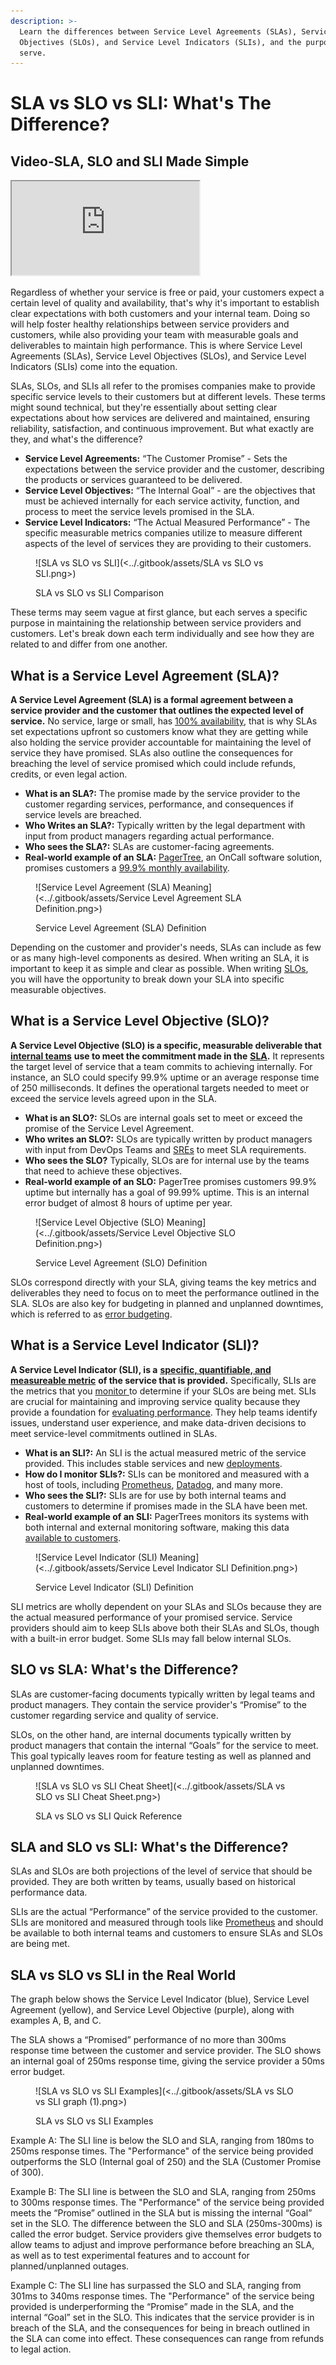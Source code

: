 ```yaml
---
description: >-
  Learn the differences between Service Level Agreements (SLAs), Service Level
  Objectives (SLOs), and Service Level Indicators (SLIs), and the purposes they
  serve.
---
```


# SLA vs SLO vs SLI: What's The Difference?

## Video-SLA, SLO and SLI Made Simple

<iframe src="https://www.youtube-nocookie.com/embed/-ECVHx239Ro" title="SLA, SLO and SLI Made Simple" class="rds-video"></iframe>

Regardless of whether your service is free or paid, your customers expect a certain level of quality and availability, that's why it's important to establish clear expectations with both customers and your internal team. Doing so will help foster healthy relationships between service providers and customers, while also providing your team with measurable goals and deliverables to maintain high performance. This is where Service Level Agreements (SLAs), Service Level Objectives (SLOs), and Service Level Indicators (SLIs) come into the equation.

SLAs, SLOs, and SLIs all refer to the promises companies make to provide specific service levels to their customers but at different levels. These terms might sound technical, but they're essentially about setting clear expectations about how services are delivered and maintained, ensuring reliability, satisfaction, and continuous improvement. But what exactly are they, and what's the difference?

* **Service Level Agreements:** “The Customer Promise” - Sets the expectations between the service provider and the customer, describing the products or services guaranteed to be delivered.
* **Service Level Objectives:** “The Internal Goal” - are the objectives that must be achieved internally for each service activity, function, and process to meet the service levels promised in the SLA.
* **Service Level Indicators:** “The Actual Measured Performance” - The specific measurable metrics companies utilize to measure different aspects of the level of services they are providing to their customers.

<figure>![SLA vs SLO vs SLI](<../.gitbook/assets/SLA vs SLO vs SLI.png>)<figcaption><p>SLA vs SLO vs SLI Comparison</p></figcaption></figure>

These terms may seem vague at first glance, but each serves a specific purpose in maintaining the relationship between service providers and customers. Let's break down each term individually and see how they are related to and differ from one another.

## What is a Service Level Agreement (SLA)?

**A Service Level Agreement (SLA) is a formal agreement between a service provider and the customer that outlines the expected level of service.** No service, large or small, has [100% availability](https://pagertree.com/blog/sre-metrics-availability),  that is why SLAs set expectations upfront so customers know what they are getting while also holding the service provider accountable for maintaining the level of service they have promised. SLAs also outline the consequences for breaching the level of service promised which could include refunds, credits, or even legal action.

* **What is an SLA?:** The promise made by the service provider to the customer regarding services, performance, and consequences if service levels are breached.
* **Who Writes an SLA?:** Typically written by the legal department with input from product managers regarding actual performance.
* **Who sees the SLA?:** SLAs are customer-facing agreements.
* **Real-world example of an SLA:** [PagerTree](https://pagertree.com/), an OnCall software solution, promises customers a [99.9% monthly availability](https://pagertree.com/terms-of-service/#service-commitment).

<figure>![Service Level Agreement (SLA) Meaning](<../.gitbook/assets/Service Level Agreement SLA Definition.png>)<figcaption><p>Service Level Agreement (SLA) Definition</p></figcaption></figure>

Depending on the customer and provider's needs, SLAs can include as few or as many high-level components as desired. When writing an SLA, it is important to keep it as simple and clear as possible. When writing [SLOs](sla-vs-slo-vs-sli.md#what-is-a-service-level-objective-slo), you will have the opportunity to break down your SLA into specific measurable objectives.

## What is a Service Level Objective (SLO)?

**A Service Level Objective (SLO) is a specific, measurable deliverable that** [**internal teams**](https://pagertree.com/learn/devops/what-is-devops) **use to meet the commitment made in the** [**SLA**](sla-vs-slo-vs-sli.md#what-is-a-service-level-agreement-sla)**.** It represents the target level of service that a team commits to achieving internally. For instance, an SLO could specify 99.9% uptime or an average response time of 250 milliseconds. It defines the operational targets needed to meet or exceed the service levels agreed upon in the SLA.

* **What is an SLO?:** SLOs are internal goals set to meet or exceed the promise of the Service Level Agreement.
* **Who writes an SLO?:** SLOs are typically written by product managers with input from DevOps Teams and [SREs](https://pagertree.com/learn/devops/what-is-site-reliability-engineering-sre) to meet SLA requirements.
* **Who sees the SLO?** Typically, SLOs are for internal use by the teams that need to achieve these objectives.
* **Real-world example of an SLO:** PagerTree promises customers  99.9% uptime but internally has a goal of 99.99% uptime. This is an internal error budget of almost 8 hours of uptime per year.

<figure>![Service Level Objective (SLO) Meaning](<../.gitbook/assets/Service Level Objective SLO Definition.png>)<figcaption><p>Service Level Agreement (SLO) Definition</p></figcaption></figure>

SLOs correspond directly with your SLA, giving teams the key metrics and deliverables they need to focus on to meet the performance outlined in the SLA. SLOs are also key for budgeting in planned and unplanned downtimes, which is referred to as [error budgeting](https://pagertree.com/learn/incident-management/common-metrics/#error-budget).

## What is a Service Level Indicator (SLI)?

**A Service Level Indicator (SLI), is a** [**specific, quantifiable, and measureable metric**](https://pagertree.com/learn/devops/what-is-site-reliability-engineering-sre/four-golden-signals-sre-monitoring) **of the service that is provided.** Specifically, SLIs are the metrics that you [monitor ](https://pagertree.com/blog/system-monitoring-7-best-apm-tools)to determine if your SLOs are being met. SLIs are crucial for maintaining and improving service quality because they provide a foundation for [evaluating performance](https://pagertree.com/learn/devops/what-is-observability). They help teams identify issues, understand user experience, and make data-driven decisions to meet service-level commitments outlined in SLAs.

* **What is an SLI?:** An SLI is the actual measured metric of the service provided. This includes stable services and new [deployments](https://pagertree.com/learn/devops/what-is-site-reliability-engineering-sre/what-is-a-canary-deployment).
* **How do I monitor SLIs?:** SLIs can be monitored and measured with a host of tools, including [Prometheus](https://prometheus.io/), [Datadog](https://www.datadoghq.com/), and many more.
* **Who sees the SLI?:** SLIs are for use by both internal teams and customers to determine if promises made in the SLA have been met.
* **Real-world example of an SLI:** PagerTrees monitors its systems with both internal and external monitoring software, making this data [available to customers](https://status.pagertree.com/).

<figure>![Service Level Indicator (SLI) Meaning](<../.gitbook/assets/Service Level Indicator SLI Definition.png>)<figcaption><p>Service Level Indicator (SLI) Definition</p></figcaption></figure>

SLI metrics are wholly dependent on your SLAs and SLOs because they are the actual measured performance of your promised service. Service providers should aim to keep SLIs above both their SLAs and SLOs, though with a built-in error budget. Some SLIs may fall below internal SLOs.

## SLO vs SLA: What's the Difference?

SLAs are customer-facing documents typically written by legal teams and product managers. They contain the service provider's “Promise” to the customer regarding service and quality of service.

SLOs, on the other hand, are internal documents typically written by product managers that contain the internal “Goals” for the service to meet. This goal typically leaves room for feature testing as well as planned and unplanned downtimes.

<figure>![SLA vs SLO vs SLI Cheat Sheet](<../.gitbook/assets/SLA vs SLO vs SLI Cheat Sheet.png>)<figcaption><p>SLA vs SLO vs SLI Quick Reference</p></figcaption></figure>

## SLA and SLO vs SLI: What's the Difference?

SLAs and SLOs are both projections of the level of service that should be provided. They are both written by teams, usually based on historical performance data.

SLIs are the actual “Performance” of the service provided to the customer. SLIs are monitored and measured through tools like [Prometheus](/learn/prometheus/overview.md) and should be available to both internal teams and customers to ensure SLAs and SLOs are being met.

## SLA vs SLO vs SLI in the Real World

The graph below shows the Service Level Indicator (blue), Service Level Agreement (yellow), and Service Level Objective (purple), along with examples A, B, and C.

The SLA shows a “Promised” performance of no more than 300ms response time between the customer and service provider. The SLO shows an internal goal of 250ms response time, giving the service provider a 50ms error budget.

<figure>![SLA vs SLO vs SLI Examples](<../.gitbook/assets/SLA vs SLO vs SLI graph (1).png>)<figcaption><p>SLA vs SLO vs SLI Examples</p></figcaption></figure>

Example A:  The SLI line is below the SLO and SLA, ranging from 180ms to 250ms response times. The "Performance" of the service being provided outperforms the SLO (Internal goal of 250) and the SLA (Customer Promise of 300).

Example B: The SLI line is between the SLO and SLA, ranging from 250ms to 300ms response times. The "Performance" of the service being provided meets the “Promise” outlined in the SLA but is missing the internal “Goal” set in the SLO. The difference between the SLO and SLA (250ms-300ms) is called the error budget. Service providers give themselves error budgets to allow teams to adjust and improve performance before breaching an SLA, as well as to test experimental features and to account for planned/unplanned outages.

Example C: The SLI line has surpassed the SLO and SLA, ranging from 301ms to 340ms response times. The "Performance" of the service being provided is underperforming the “Promise” made in the SLA, and the internal “Goal” set in the SLO. This indicates that the service provider is in breach of the SLA, and the consequences for being in breach outlined in the SLA can come into effect. These consequences can range from refunds to legal action.

